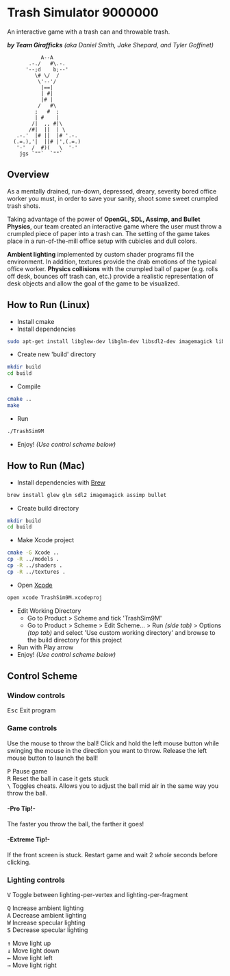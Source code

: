Trash Simulator 9000000
=======================  
An interactive game with a trash can and throwable trash.

***by Team Girafficks*** *(aka Daniel Smith, Jake Shepard, and Tyler Goffinet)*

```
           A--A
       .-./   #\.-.
      '--;d    b;--'
         \# \/  /
          \'--'/
           |==|
           | #|
           |# |
          /   #\
         ;   #  ;
         | #    |
        /|  ,, #|\
       /#|  ||  | \
   .-.'  |# ||  |# '.-.
  (.=.),'|  ||# |',(.=.)
   '-'  /  #)(   \  '-'
    jgs `""`  `""`
 ```

Overview
--------

As a mentally drained, run-down, depressed, dreary, severity bored office worker you must, in order to save your sanity, shoot some sweet crumpled trash shots.

Taking advantage of the power of **OpenGL, SDL, Assimp, and Bullet Physics**, our team created an interactive game where the user must throw a crumpled piece of paper into a trash can. The setting of the game takes place in a run-of-the-mill office setup with cubicles and dull colors.

**Ambient lighting** implemented by custom shader programs fill the environment. In addition, textures provide the drab emotions of the typical office worker. **Physics collisions** with the crumpled ball of paper (e.g. rolls off desk, bounces off trash can, etc.) provide a realistic representation of desk objects and allow the goal of the game to be visualized.

How to Run (Linux)
------------------
* Install cmake
* Install dependencies
```bash
sudo apt-get install libglew-dev libglm-dev libsdl2-dev imagemagick libassimp-dev libbullet-dev
```
* Create new 'build' directory
```bash
mkdir build
cd build
```
* Compile
```bash
cmake ..
make
```
* Run
```bash
./TrashSim9M
```
* Enjoy! *(Use control scheme below)*

How to Run (Mac)
----------------
* Install dependencies with [Brew](https://brew.sh/)
```bash
brew install glew glm sdl2 imagemagick assimp bullet
```
* Create build directory
```bash
mkdir build
cd build
```
* Make Xcode project
```bash
cmake -G Xcode ..
cp -R ../models .
cp -R ../shaders .
cp -R ../textures .
```
* Open [Xcode](https://developer.apple.com/xcode/)
```bash
open xcode TrashSim9M.xcodeproj
```
* Edit Working Directory
  - Go to Product > Scheme and tick 'TrashSim9M'
  - Go to Product > Scheme > Edit Scheme... > Run *(side tab)* > Options *(top tab)* and select 'Use custom working directory' and browse to the build directory for this project
* Run with Play arrow
* Enjoy! *(Use control scheme below)*

Control Scheme
--------------
### Window controls ###
<kbd>Esc</kbd> Exit program

### Game controls ###
Use the mouse to throw the ball! Click and hold the left mouse button while swinging the mouse in the direction you want to throw. Release the left mouse button to launch the ball!

<kbd>P</kbd> Pause game  
<kbd>R</kbd> Reset the ball in case it gets stuck  
<kbd>\\</kbd> Toggles cheats. Allows you to adjust the ball mid air in the same way you throw the ball.

#### -Pro Tip!- ####
The faster you throw the ball, the farther it goes!
#### -Extreme Tip!- ####
If the front screen is stuck. Restart game and wait 2 *whole* seconds before clicking.

### Lighting controls ###
<kbd>V</kbd> Toggle between lighting-per-vertex and lighting-per-fragment

<kbd>Q</kbd> Increase ambient lighting  
<kbd>A</kbd> Decrease ambient lighting  
<kbd>W</kbd> Increase specular lighting  
<kbd>S</kbd> Decrease specular lighting

<kbd>↑</kbd> Move light up  
<kbd>↓</kbd> Move light down  
<kbd>←</kbd> Move light left  
<kbd>→</kbd> Move light right

